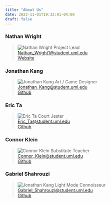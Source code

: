 ```yaml
---
title: "About Us"
date: 2023-11-01T19:32:01-04:00
draft: false
---
```


### Nathan Wright
 > ![Nathan Wright](/LeveledLogicWebsite/contactInfo/nathan_wright_headshot.webp) 
 > Project Lead  
 > Nathan_Wright1@student.uml.edu  
 > [Website](https://nwright.tech)  


### Jonathan Kang
 > ![Jonathan Kang](/LeveledLogicWebsite/contactInfo/John.JPG) 
 > Art / Game Designer  
 > Jonathan_Kang@student.uml.edu  
 > [Github](https://github.com/TheKnackAttack)  


### Eric Ta
 > ![Eric Ta](/LeveledLogicWebsite/contactInfo/Eric.jpg) 
 > Court Jester  
 > Eric_Ta@student.uml.edu  
 > [Github](https://github.com/EricWildArchive)  


### Connor Klein
 > ![Connor Klein](/LeveledLogicWebsite/contactInfo/connor.png) 
 > Substitute Teacher  
 > Connor_Klein@student.uml.edu  
 > [Github](https://github.com/Yodude2002)


### Gabriel Shahrouzi
 > ![Jonathan Kang](/LeveledLogicWebsite/contactInfo/gabe.jpeg) 
 > Light Mode Connoisseur  
 > Gabriel_Shahrouzi@student.uml.edu  
 > [Github](https://github.com/gShahr)  
